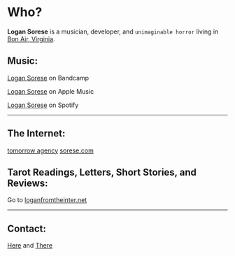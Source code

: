 # Who?

**Logan Sorese** is a musician, developer, and `unimaginable horror` living in [Bon Air, Virginia](https://en.wikipedia.org/wiki/Bon_Air,_Virginia). 

## Music:

[Logan Sorese](https://logansorese.bandcamp.com/) on Bandcamp

[Logan Sorese](https://music.apple.com/us/artist/logan-sorese/1518928225) on Apple Music

[Logan Sorese](https://open.spotify.com/artist/0IcAkBK1nmWtMjAlwtp8bv) on Spotify

---

## The Internet:

[tomorrow agency](https://tomorrowagency.com)
[sorese.com](https://sorese.com)


## Tarot Readings, Letters, Short Stories, and Reviews:

Go to [loganfromtheinter.net](https://loganfromtheinter.net)

---

## Contact:

[Here](mailto:logan@sorese.com) and [There](https://Instagram.com/loganfromtheinternet)
